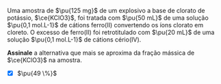 Uma amostra de $\pu{125 mg}$ de um explosivo a base de clorato de potássio, $\ce{KClO3}$, foi tratada com $\pu{50 mL}$ de uma solução $\pu{0,1 mol.L-1}$ de cátions ferro(II) convertendo os íons clorato em cloreto. O excesso de ferro(II) foi retrotitulado com $\pu{20 mL}$ de uma solução $\pu{0,1 mol.L-1}$ de cátions cério(IV).

**Assinale** a alternativa que mais se aproxima da fração mássica de $\ce{KClO3}$ na amostra.

- [x] $\pu{49 \%}$

